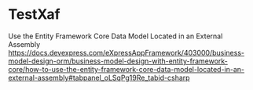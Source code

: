# TestXaf

   Use the Entity Framework Core Data Model Located in an External Assembly
   https://docs.devexpress.com/eXpressAppFramework/403000/business-model-design-orm/business-model-design-with-entity-framework-core/how-to-use-the-entity-framework-core-data-model-located-in-an-external-assembly#tabpanel_oLSqPg19Re_tabid-csharp
